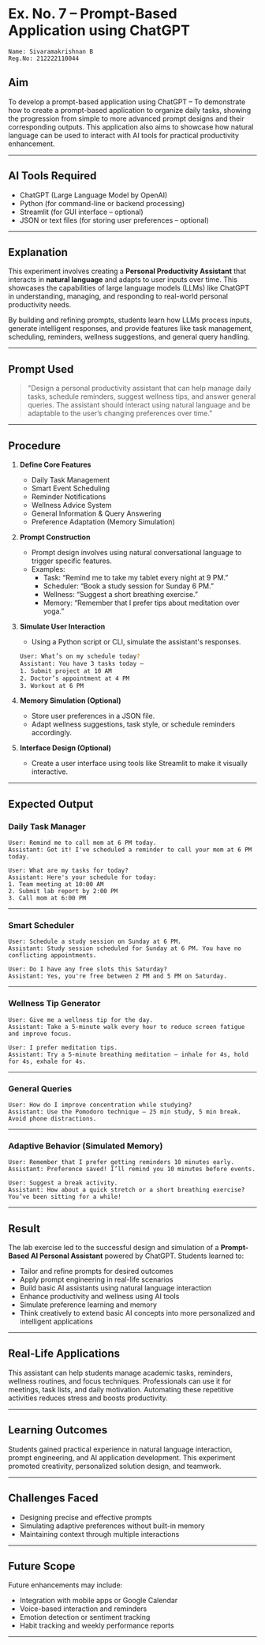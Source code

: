 # Ex. No. 7 – Prompt-Based Application using ChatGPT

```
Name: Sivaramakrishnan B
Reg.No: 212222110044

```

## Aim
To develop a prompt-based application using ChatGPT – To demonstrate how to create a prompt-based application to organize daily tasks, showing the progression from simple to more advanced prompt designs and their corresponding outputs. This application also aims to showcase how natural language can be used to interact with AI tools for practical productivity enhancement.

---

## AI Tools Required
- ChatGPT (Large Language Model by OpenAI)  
- Python (for command-line or backend processing)  
- Streamlit (for GUI interface – optional)  
- JSON or text files (for storing user preferences – optional)

---

## Explanation
This experiment involves creating a **Personal Productivity Assistant** that interacts in **natural language** and adapts to user inputs over time. This showcases the capabilities of large language models (LLMs) like ChatGPT in understanding, managing, and responding to real-world personal productivity needs.  

By building and refining prompts, students learn how LLMs process inputs, generate intelligent responses, and provide features like task management, scheduling, reminders, wellness suggestions, and general query handling.

---

## Prompt Used
> "Design a personal productivity assistant that can help manage daily tasks, schedule reminders, suggest wellness tips, and answer general queries. The assistant should interact using natural language and be adaptable to the user’s changing preferences over time."

---

## Procedure

1. **Define Core Features**
   - Daily Task Management
   - Smart Event Scheduling
   - Reminder Notifications
   - Wellness Advice System
   - General Information & Query Answering
   - Preference Adaptation (Memory Simulation)

2. **Prompt Construction**
   - Prompt design involves using natural conversational language to trigger specific features.
   - Examples:
     - Task: “Remind me to take my tablet every night at 9 PM.”
     - Scheduler: “Book a study session for Sunday 6 PM.”
     - Wellness: “Suggest a short breathing exercise.”
     - Memory: “Remember that I prefer tips about meditation over yoga.”

3. **Simulate User Interaction**
   - Using a Python script or CLI, simulate the assistant's responses.
   ```bash
   User: What’s on my schedule today?
   Assistant: You have 3 tasks today – 
   1. Submit project at 10 AM  
   2. Doctor’s appointment at 4 PM  
   3. Workout at 6 PM
   ```

4. **Memory Simulation (Optional)**
   - Store user preferences in a JSON file.
   - Adapt wellness suggestions, task style, or schedule reminders accordingly.

5. **Interface Design (Optional)**
   - Create a user interface using tools like Streamlit to make it visually interactive.

---

## Expected Output

### Daily Task Manager
```text
User: Remind me to call mom at 6 PM today.  
Assistant: Got it! I've scheduled a reminder to call your mom at 6 PM today.

User: What are my tasks for today?  
Assistant: Here's your schedule for today:  
1. Team meeting at 10:00 AM  
2. Submit lab report by 2:00 PM  
3. Call mom at 6:00 PM
```

---

### Smart Scheduler
```text
User: Schedule a study session on Sunday at 6 PM.  
Assistant: Study session scheduled for Sunday at 6 PM. You have no conflicting appointments.

User: Do I have any free slots this Saturday?  
Assistant: Yes, you're free between 2 PM and 5 PM on Saturday.
```

---

### Wellness Tip Generator
```text
User: Give me a wellness tip for the day.  
Assistant: Take a 5-minute walk every hour to reduce screen fatigue and improve focus.

User: I prefer meditation tips.  
Assistant: Try a 5-minute breathing meditation — inhale for 4s, hold for 4s, exhale for 4s.
```

---

### General Queries
```text
User: How do I improve concentration while studying?  
Assistant: Use the Pomodoro technique — 25 min study, 5 min break. Avoid phone distractions.
```

---

### Adaptive Behavior (Simulated Memory)
```text
User: Remember that I prefer getting reminders 10 minutes early.  
Assistant: Preference saved! I’ll remind you 10 minutes before events.

User: Suggest a break activity.  
Assistant: How about a quick stretch or a short breathing exercise? You’ve been sitting for a while!
```

---

## Result
The lab exercise led to the successful design and simulation of a **Prompt-Based AI Personal Assistant** powered by ChatGPT. Students learned to:

- Tailor and refine prompts for desired outcomes  
- Apply prompt engineering in real-life scenarios  
- Build basic AI assistants using natural language interaction  
- Enhance productivity and wellness using AI tools  
- Simulate preference learning and memory  
- Think creatively to extend basic AI concepts into more personalized and intelligent applications

---

## Real-Life Applications


This assistant can help students manage academic tasks, reminders, wellness routines, and focus techniques. Professionals can use it for meetings, task lists, and daily motivation. Automating these repetitive activities reduces stress and boosts productivity.

---

## Learning Outcomes
Students gained practical experience in natural language interaction, prompt engineering, and AI application development. This experiment promoted creativity, personalized solution design, and teamwork.

---

## Challenges Faced
- Designing precise and effective prompts  
- Simulating adaptive preferences without built-in memory  
- Maintaining context through multiple interactions

---

## Future Scope


Future enhancements may include:

- Integration with mobile apps or Google Calendar  
- Voice-based interaction and reminders  
- Emotion detection or sentiment tracking  
- Habit tracking and weekly performance reports

---

